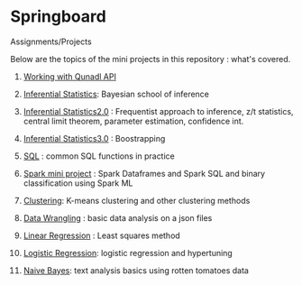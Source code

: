 # Springboard
Assignments/Projects

Below are the topics of the mini projects in this repository : what's covered.

1. [Working with Qunadl API](https://github.com/gormikayel/Springboard/blob/master/Mini-Projects/API/api_data_wrangling_mini_project(2019)%20.ipynb) 

2. [Inferential Statistics](https://github.com/gormikayel/Springboard/blob/master/Mini-Projects/Bayesian_stats_Q6.28/inferential_statistics_3-Q.ipynb): Bayesian school of inference

3. [Inferential Statistics2.0](https://github.com/gormikayel/Springboard/tree/master/Mini-Projects/inferential_statistics_frequentist_mini-projects6.28.19) : Frequentist approach to inference, z/t statistics, central limit theorem, parameter estimation, confidence int.

4. [Inferential Statistics3.0](https://github.com/gormikayel/Springboard/blob/master/Mini-Projects/Inferential%20Statistics/Bootstrap_Inference_Mini-Project8.19/inferential_statistics_2-Q.ipynb) : Boostrapping

5. [SQL](https://github.com/gormikayel/Springboard/blob/master/Mini-Projects/SQL/sql_project.sql) :  common SQL functions in practice

6. [Spark mini project](https://github.com/gormikayel/Springboard/blob/master/Mini-Projects/Spark%20mini%20project/Spark%20DF%2C%20SQL%2C%20ML%20Exercise.ipynb) : Spark Dataframes and Spark SQL and binary classification using Spark ML

7. [Clustering](https://github.com/gormikayel/Springboard/blob/master/Mini-Projects/clustering/Mini_Project_Clustering.ipynb):  K-means clustering and other clustering methods

8. [Data Wrangling](https://github.com/gormikayel/Springboard/blob/master/Mini-Projects/data_wrangling_json/sliderule_dsi_json_exercise(Gor)%20.ipynb) : basic data analysis on a json files

9. [Linear Regression](https://github.com/gormikayel/Springboard/blob/master/Mini-Projects/linear_regression/Mini_Project_Linear_Regression.ipynb) : Least squares method

10. [Logistic Regression](https://github.com/gormikayel/Springboard/blob/master/Mini-Projects/logistic_regression/Mini_Project_Logistic_Regression.ipynb):   logistic regression and hypertuning

11. [Naive Bayes](https://github.com/gormikayel/Springboard/blob/master/Mini-Projects/naive_bayes/Mini_Project_Naive_Bayes.ipynb): text analysis basics using rotten tomatoes data
